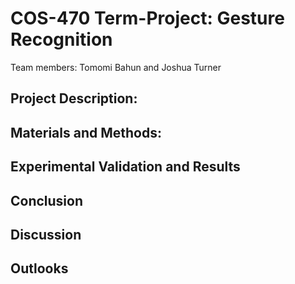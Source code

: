 # COS-470 Term-Project: Gesture Recognition

Team members: Tomomi Bahun and Joshua Turner

## Project Description:

## Materials and Methods:

## Experimental Validation and Results

## Conclusion

## Discussion

## Outlooks
